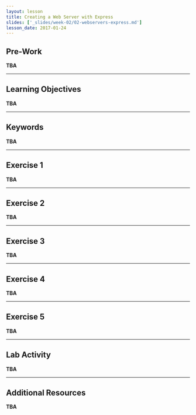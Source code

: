 ```yaml
---
layout: lesson
title: Creating a Web Server with Express
slides: ['_slides/week-02/02-webservers-express.md']
lesson_date: 2017-01-24
---
```


## Pre-Work

**TBA**

---

## Learning Objectives

**TBA**

---

## Keywords

**TBA**

---

## Exercise 1

**TBA**

---

## Exercise 2

**TBA**

---

## Exercise 3

**TBA**

---

## Exercise 4

**TBA**

---

## Exercise 5

**TBA**

---

## Lab Activity

**TBA**

---

## Additional Resources

**TBA**
